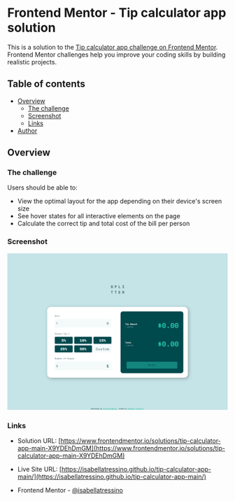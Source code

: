 # Frontend Mentor - Tip calculator app solution

This is a solution to the [Tip calculator app challenge on Frontend Mentor](https://www.frontendmentor.io/challenges/tip-calculator-app-ugJNGbJUX). Frontend Mentor challenges help you improve your coding skills by building realistic projects.

## Table of contents

- [Overview](#overview)
  - [The challenge](#the-challenge)
  - [Screenshot](#screenshot)
  - [Links](#links)
- [Author](#author)

## Overview

### The challenge

Users should be able to:

- View the optimal layout for the app depending on their device's screen size
- See hover states for all interactive elements on the page
- Calculate the correct tip and total cost of the bill per person

### Screenshot

![](./images/screenshot.png)

### Links

- Solution URL: [https://www.frontendmentor.io/solutions/tip-calculator-app-main-X9YDEhDmGM](https://www.frontendmentor.io/solutions/tip-calculator-app-main-X9YDEhDmGM)
- Live Site URL: [https://isabellatressino.github.io/tip-calculator-app-main/](https://isabellatressino.github.io/tip-calculator-app-main/)

- Frontend Mentor - [@isabellatressino](https://www.frontendmentor.io/profile/isabellatressino)
